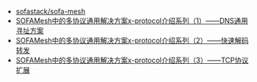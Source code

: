 - [sofastack/sofa-mesh](https://github.com/sofastack/sofa-mesh)
- [SOFAMesh中的多协议通用解决方案x-protocol介绍系列（1）——DNS通用寻址方案](https://www.servicemesher.com/blog/x-protocol-common-address-solution/)
- [SOFAMesh中的多协议通用解决方案x-protocol介绍系列（2）——快速解码转发](https://www.servicemesher.com/blog/x-protocol-rapid-decode-forward/)
- [SOFAMesh中的多协议通用解决方案x-protocol介绍系列（3）——TCP协议扩展](https://www.servicemesher.com/blog/x-protocol-tcp-protocol-extension/)